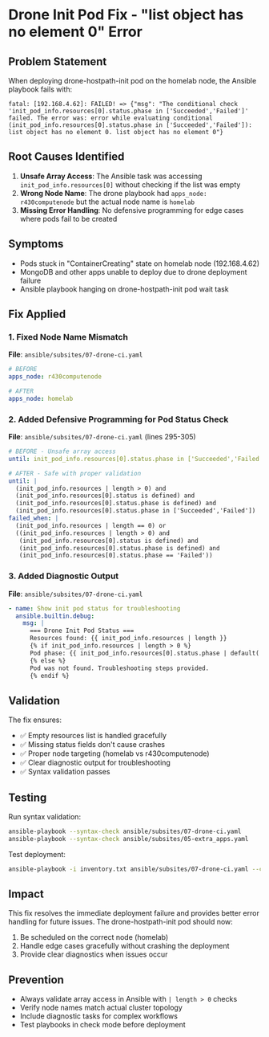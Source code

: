 # Drone Init Pod Fix - "list object has no element 0" Error

## Problem Statement
When deploying drone-hostpath-init pod on the homelab node, the Ansible playbook fails with:
```
fatal: [192.168.4.62]: FAILED! => {"msg": "The conditional check 'init_pod_info.resources[0].status.phase in ['Succeeded','Failed']' failed. The error was: error while evaluating conditional (init_pod_info.resources[0].status.phase in ['Succeeded','Failed']): list object has no element 0. list object has no element 0"}
```

## Root Causes Identified
1. **Unsafe Array Access**: The Ansible task was accessing `init_pod_info.resources[0]` without checking if the list was empty
2. **Wrong Node Name**: The drone playbook had `apps_node: r430computenode` but the actual node name is `homelab`
3. **Missing Error Handling**: No defensive programming for edge cases where pods fail to be created

## Symptoms
- Pods stuck in "ContainerCreating" state on homelab node (192.168.4.62)
- MongoDB and other apps unable to deploy due to drone deployment failure
- Ansible playbook hanging on drone-hostpath-init pod wait task

## Fix Applied

### 1. Fixed Node Name Mismatch
**File**: `ansible/subsites/07-drone-ci.yaml`
```yaml
# BEFORE
apps_node: r430computenode

# AFTER  
apps_node: homelab
```

### 2. Added Defensive Programming for Pod Status Check
**File**: `ansible/subsites/07-drone-ci.yaml` (lines 295-305)
```yaml
# BEFORE - Unsafe array access
until: init_pod_info.resources[0].status.phase in ['Succeeded','Failed']

# AFTER - Safe with proper validation
until: |
  (init_pod_info.resources | length > 0) and 
  (init_pod_info.resources[0].status is defined) and
  (init_pod_info.resources[0].status.phase is defined) and
  (init_pod_info.resources[0].status.phase in ['Succeeded','Failed'])
failed_when: |
  (init_pod_info.resources | length == 0) or
  ((init_pod_info.resources | length > 0) and 
   (init_pod_info.resources[0].status is defined) and
   (init_pod_info.resources[0].status.phase is defined) and
   (init_pod_info.resources[0].status.phase == 'Failed'))
```

### 3. Added Diagnostic Output
**File**: `ansible/subsites/07-drone-ci.yaml`
```yaml
- name: Show init pod status for troubleshooting
  ansible.builtin.debug:
    msg: |
      === Drone Init Pod Status ===
      Resources found: {{ init_pod_info.resources | length }}
      {% if init_pod_info.resources | length > 0 %}
      Pod phase: {{ init_pod_info.resources[0].status.phase | default('Unknown') }}
      {% else %}
      Pod was not found. Troubleshooting steps provided.
      {% endif %}
```

## Validation
The fix ensures:
- ✅ Empty resources list is handled gracefully
- ✅ Missing status fields don't cause crashes  
- ✅ Proper node targeting (homelab vs r430computenode)
- ✅ Clear diagnostic output for troubleshooting
- ✅ Syntax validation passes

## Testing
Run syntax validation:
```bash
ansible-playbook --syntax-check ansible/subsites/07-drone-ci.yaml
ansible-playbook --syntax-check ansible/subsites/05-extra_apps.yaml
```

Test deployment:
```bash
ansible-playbook -i inventory.txt ansible/subsites/07-drone-ci.yaml --check
```

## Impact
This fix resolves the immediate deployment failure and provides better error handling for future issues. The drone-hostpath-init pod should now:
1. Be scheduled on the correct node (homelab)
2. Handle edge cases gracefully without crashing the deployment
3. Provide clear diagnostics when issues occur

## Prevention
- Always validate array access in Ansible with `| length > 0` checks
- Verify node names match actual cluster topology
- Include diagnostic tasks for complex workflows
- Test playbooks in check mode before deployment